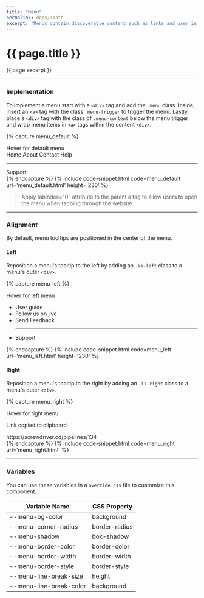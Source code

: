```yaml
---
title: "Menu"
permalink: docs/:path
excerpt: 'Menus contain discoverable content such as links and user information. They can be aligned to the left or the right.'
---
```


# {{ page.title }}

{{ page.excerpt }}

***

### Implementation
To implement a menu start with a `<div>` tag and add the `.menu` class. Inside, insert an `<a>` tag with the class `.menu-trigger` to trigger the menu. Lastly, place a `<div>` tag with the class of `.menu-content` below the menu trigger and wrap menu items in `<a>` tags within the content `<div>`.

{% capture menu_default %} 
<div class="menu">
<a class="menu-trigger">Hover for default menu</a>
<div class="menu-content">
<a>Home</a>
<a>About</a>
<a>Contact</a>
<a>Help</a>
<hr>
<a>Support</a>
</div>
</div>
 {% endcapture %}
{% include code-snippet.html code=menu_default url='menu_default.html' height='230' %}

<blockquote class="accessible">Apply <span class="chips has-bg-grey-100 is-red-500 is-mono">tabindex="0"</span> attribute to the parent a tag to allow users to open the menu when tabbing through the website.</blockquote>

***


### Alignment
By default, menu tooltips are positioned in the center of the menu.

#### Left
Reposition a menu&#39;s tooltip to the left by adding an `.is-left` class to a menu&#39;s outer `<div>`.

{% capture menu_left %} 
<div class="menu is-left">
<a class="menu-trigger">Hover for left menu</a>
<div class="menu-content">
<ul>
<li><a>User guide</a></li>
<li><a>Follow us on jive</a></li>
<li><a>Send Feedback</a></li>
<hr>
<li><a>Support</a></li>
</ul>
</div>
</div>
 {% endcapture %}
{% include code-snippet.html code=menu_left url='menu_left.html' height='230' %}

#### Right
Reposition a menu&#39;s tooltip to the right by adding an `.is-right` class to a menu&#39;s outer `<div>`.

{% capture menu_right %} 
<div class="menu is-right">
<a class="menu-trigger">Hover for right menu</a>
<div class="menu-content">
<p class="is-bold">Link copied to clipboard</p>
<a class="is-small is-sub">https://screwdriver.cd/pipelines/134 <i class="d-icon d-external is-extrasmall"></i></a>
</div>
</div>
 {% endcapture %}
{% include code-snippet.html code=menu_right url='menu_right.html' %}


***


### Variables
You can use these variables in a `override.css` file to customize this component.

|Variable Name|CSS Property|
| - | - |
|--menu-bg-color|background|
|--menu-corner-radius|border-radius|
|--menu-shadow|box-shadow|
|--menu-border-color|border-color|
|--menu-border-width| border-width|
|--menu-border-style|border-style|
|--menu-line-break-size|height|
|--menu-line-break-color|background|
